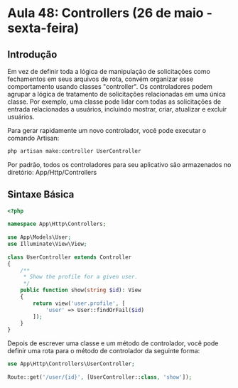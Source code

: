 # Aula 48: Controllers (26 de maio - sexta-feira)

## Introdução

Em vez de definir toda a lógica de manipulação de solicitações como fechamentos em seus arquivos de rota, convém organizar esse comportamento usando classes "controller". Os controladores podem agrupar a lógica de tratamento de solicitações relacionadas em uma única classe. Por exemplo, uma classe pode lidar com todas as solicitações de entrada relacionadas a usuários, incluindo mostrar, criar, atualizar e excluir usuários.

Para gerar rapidamente um novo controlador, você pode executar o comando Artisan:
```bash
php artisan make:controller UserController
```
Por padrão, todos os controladores para seu aplicativo são armazenados no diretório: App/Http/Controllers

## Sintaxe Básica

```php
<?php
 
namespace App\Http\Controllers;
 
use App\Models\User;
use Illuminate\View\View;
 
class UserController extends Controller
{
    /**
     * Show the profile for a given user.
     */
    public function show(string $id): View
    {
        return view('user.profile', [
            'user' => User::findOrFail($id)
        ]);
    }
}
```

Depois de escrever uma classe e um método de controlador, você pode definir uma rota para o método de controlador da seguinte forma:

```php	
use App\Http\Controllers\UserController;
 
Route::get('/user/{id}', [UserController::class, 'show']);
```